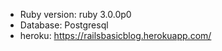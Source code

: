
* Ruby version: ruby 3.0.0p0
* Database: Postgresql
* heroku: https://railsbasicblog.herokuapp.com/

